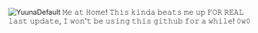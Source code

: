 ![YuunaDefault](https://github.com/user-attachments/assets/62f571ff-759b-4edc-873b-9b4c82c36075)
  𝙼𝚎 𝚊𝚝 𝙷𝚘𝚖𝚎! 𝚃𝚑𝚒𝚜 𝚔𝚒𝚗𝚍𝚊 𝚋𝚎𝚊𝚝𝚜 𝚖𝚎 𝚞𝚙 𝙵𝙾𝚁 𝚁𝙴𝙰𝙻
  𝚕𝚊𝚜𝚝 𝚞𝚙𝚍𝚊𝚝𝚎, 𝙸 𝚠𝚘𝚗'𝚝 𝚋𝚎 𝚞𝚜𝚒𝚗𝚐 𝚝𝚑𝚒𝚜 𝚐𝚒𝚝𝚑𝚞𝚋 𝚏𝚘𝚛 𝚊         𝚠𝚑𝚒𝚕𝚎! 𝟶𝚠𝟶
